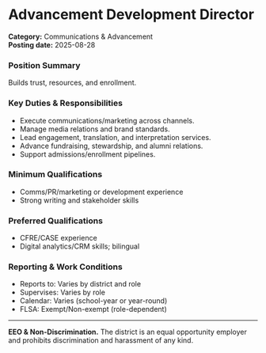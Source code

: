 # Advancement Development Director

**Category:** Communications & Advancement  
**Posting date:** 2025-08-28

### Position Summary

Builds trust, resources, and enrollment.

### Key Duties & Responsibilities
- Execute communications/marketing across channels.
- Manage media relations and brand standards.
- Lead engagement, translation, and interpretation services.
- Advance fundraising, stewardship, and alumni relations.
- Support admissions/enrollment pipelines.

### Minimum Qualifications
- Comms/PR/marketing or development experience
- Strong writing and stakeholder skills

### Preferred Qualifications
- CFRE/CASE experience
- Digital analytics/CRM skills; bilingual

### Reporting & Work Conditions
- Reports to: Varies by district and role
- Supervises: Varies by role
- Calendar: Varies (school-year or year-round)
- FLSA: Exempt/Non-exempt (role-dependent)

---
**EEO & Non-Discrimination.** The district is an equal opportunity employer and prohibits discrimination and harassment of any kind.
